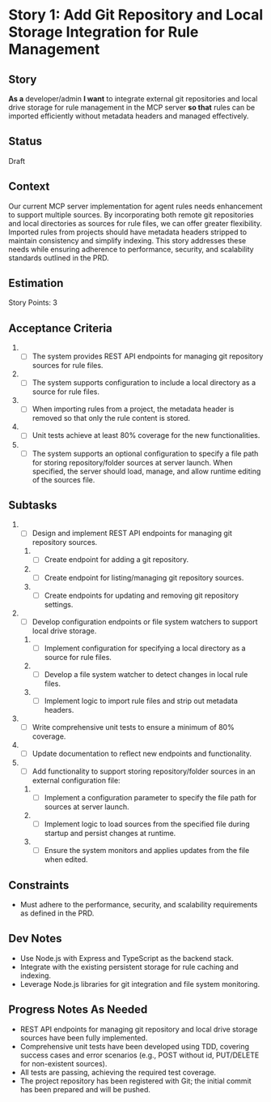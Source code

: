 # Story 1: Add Git Repository and Local Storage Integration for Rule Management

## Story

**As a** developer/admin
**I want** to integrate external git repositories and local drive storage for rule management in the MCP server
**so that** rules can be imported efficiently without metadata headers and managed effectively.

## Status

Draft

## Context

Our current MCP server implementation for agent rules needs enhancement to support multiple sources. By incorporating both remote git repositories and local directories as sources for rule files, we can offer greater flexibility. Imported rules from projects should have metadata headers stripped to maintain consistency and simplify indexing. This story addresses these needs while ensuring adherence to performance, security, and scalability standards outlined in the PRD.

## Estimation

Story Points: 3

## Acceptance Criteria

1. - [ ] The system provides REST API endpoints for managing git repository sources for rule files.
2. - [ ] The system supports configuration to include a local directory as a source for rule files.
3. - [ ] When importing rules from a project, the metadata header is removed so that only the rule content is stored.
4. - [ ] Unit tests achieve at least 80% coverage for the new functionalities.
5. - [ ] The system supports an optional configuration to specify a file path for storing repository/folder sources at server launch. When specified, the server should load, manage, and allow runtime editing of the sources file.

## Subtasks

1. - [ ] Design and implement REST API endpoints for managing git repository sources.
   1. - [ ] Create endpoint for adding a git repository.
   2. - [ ] Create endpoint for listing/managing git repository sources.
   3. - [ ] Create endpoints for updating and removing git repository settings.
2. - [ ] Develop configuration endpoints or file system watchers to support local drive storage.
   1. - [ ] Implement configuration for specifying a local directory as a source for rule files.
   2. - [ ] Develop a file system watcher to detect changes in local rule files.
   3. - [ ] Implement logic to import rule files and strip out metadata headers.
3. - [ ] Write comprehensive unit tests to ensure a minimum of 80% coverage.
4. - [ ] Update documentation to reflect new endpoints and functionality.
5. - [ ] Add functionality to support storing repository/folder sources in an external configuration file:
   1. - [ ] Implement a configuration parameter to specify the file path for sources at server launch.
   2. - [ ] Implement logic to load sources from the specified file during startup and persist changes at runtime.
   3. - [ ] Ensure the system monitors and applies updates from the file when edited.

## Constraints

- Must adhere to the performance, security, and scalability requirements as defined in the PRD.

## Dev Notes

- Use Node.js with Express and TypeScript as the backend stack.
- Integrate with the existing persistent storage for rule caching and indexing.
- Leverage Node.js libraries for git integration and file system monitoring.

## Progress Notes As Needed

- REST API endpoints for managing git repository and local drive storage sources have been fully implemented.
- Comprehensive unit tests have been developed using TDD, covering success cases and error scenarios (e.g., POST without id, PUT/DELETE for non-existent sources).
- All tests are passing, achieving the required test coverage.
- The project repository has been registered with Git; the initial commit has been prepared and will be pushed.
